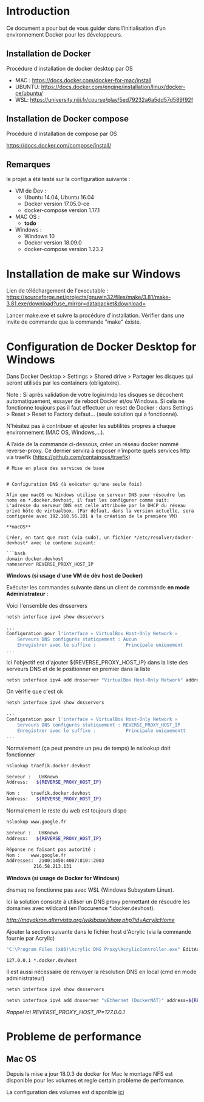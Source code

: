 # Introduction
Ce document a pour but de vous guider dans l’initialisation d’un environnement Docker pour les développeurs.

## Installation de Docker

Procédure d'installation de docker desktop par OS

- MAC : https://docs.docker.com/docker-for-mac/install
- UBUNTU: https://docs.docker.com/engine/installation/linux/docker-ce/ubuntu/
- WSL: https://university.niji.fr/course/play/5ed79232a6a5dd57d589f92f
## Installation de Docker compose

Procédure d'installation de compose par OS

https://docs.docker.com/compose/install/

## Remarques
le projet a été testé sur la configuration suivante :

- VM de Dev :
  * Ubuntu 14.04, Ubuntu 16.04
  * Docker version 17.05.0-ce
  * docker-compose version 1.17.1
- MAC OS :
  * **todo**
- Windows :
  * Windows 10
  * Docker version 18.09.0
  * docker-compose version 1.23.2

# Installation de make sur Windows
Lien de téléchargement de l'executable : https://sourceforge.net/projects/gnuwin32/files/make/3.81/make-3.81.exe/download?use_mirror=datapacket&download=

Lancer make.exe et suivre la procédure d'installation. 
Vérifier dans une invite de commande que la commande "make" éxiste. 

# Configuration de Docker Desktop for Windows
Dans Docker Desktop > Settings > Shared drive > Partager les disques qui seront utilisés par les containers (obligatoire). 

Note : Si après validation de votre login/mdp les disques se décochent automatiquement, essayer de reboot Docker et/ou Windows. Si cela ne fonctionne toujours pas il faut effectuer un reset de Docker : dans Settings > Reset > Reset to Factory defaut... (seule solution qui a fonctionné). 

N’hésitez pas à contribuer et ajouter les subtilités propres à chaque environnement (MAC OS, Windows,...).

À l’aide de la commande ci-dessous, créer un réseau docker nommé reverse-proxy.
Ce dernier servira à exposer n’importe quels services http via traefik (https://github.com/containous/traefik)

```
# Mise en place des services de base


# Configuration DNS (à exécuter qu'une seule fois)

Afin que macOS ou Windows utilise ce serveur DNS pour résoudre les noms en *.docker.devhost, il faut les configurer comme suit:
L'adresse du serveur DNS est celle attribuée par le DHCP du réseau privé hôte de virtualbox. (Par défaut, dans la version actuelle, sera configurée avec 192.168.56.101 à la création de la première VM)

**macOS**

Créer, en tant que root (via sudo), un fichier */etc/resolver/docker-devhost* avec le contenu suivant:

```bash
domain docker.devhost
nameserver REVERSE_PROXY_HOST_IP
```

**Windows (si usage d'une VM de dèv host de Docker)**

Exécuter les commandes suivante dans un client de commande **en mode Administrateur** :

Voici l'ensemble des dnsservers
```bash
netsh interface ipv4 show dnsservers
```

```bash
...
Configuration pour l'interface « VirtualBox Host-Only Network »
    Serveurs DNS configurés statiquement : Aucun
    Enregistrer avec le suffixe :           Principale uniquement
...
```
Ici l'objectif est d'ajouter ${REVERSE_PROXY_HOST_IP} dans la liste des serveurs DNS et de le positionner en premier dans la liste

```bash
netsh interface ipv4 add dnsserver "VirtualBox Host-Only Network" address= ${REVERSE_PROXY_HOST_IP} index=1
```

On vérifie que c'est ok
```bash
netsh interface ipv4 show dnsservers
```

```bash
...
Configuration pour l'interface « VirtualBox Host-Only Network »
    Serveurs DNS configurés statiquement : REVERSE_PROXY_HOST_IP
    Enregistrer avec le suffixe :           Principale uniquementt
...
```

Normalement (ça peut prendre un peu de temps) le nslookup doit fonctionner

```bash
nslookup traefik.docker.devhost
```
```bash
Serveur :   UnKnown
Address:   ${REVERSE_PROXY_HOST_IP}

Nom :    traefik.docker.devhost
Address:   ${REVERSE_PROXY_HOST_IP}
```

Normalement le reste du web est toujours dispo

```bash
nslookup www.google.fr
```
```bash
Serveur :   UnKnown
Address:   ${REVERSE_PROXY_HOST_IP}

Réponse ne faisant pas autorité :
Nom :    www.google.fr
Addresses:  2a00:1450:4007:810::2003
          216.58.213.131
```

**Windows (si usage de Docker for Windows)**

dnsmaq ne fonctionne pas avec WSL (Windows Subsystem Linux).

Ici la solution consiste à utiliser un DNS proxy permettant de résoudre les domaines avec wildcard (en l'occurence *.docker.devhost).

*http://mayakron.altervista.org/wikibase/show.php?id=AcrylicHome*

Ajouter la section suivante dans le fichier host d'Acrylic (via la commande fournie par Acrylic)
```bash
"C:\Program Files (x86)\Acrylic DNS Proxy\AcrylicController.exe" EditAcrylicHostsFile
```

```
127.0.0.1 *.docker.devhost
```

Il est aussi nécessaire de renvoyer la résolution DNS en local (cmd en mode administrateur)

```bash
netsh interface ipv4 show dnsservers
```

```bash
netsh interface ipv4 add dnsserver "vEthernet (DockerNAT)" address=${REVERSE_PROXY_HOST_IP} index=1
```

*Rappel ici REVERSE_PROXY_HOST_IP=127.0.0.1*

# Probleme de performance

## Mac OS
Depuis la mise a jour 18.0.3 de docker for Mac le montage NFS est disponible pour les volumes et regle certain probleme de performance.

La configuration des volumes est disponible [ici](https://forums.docker.com/t/nfs-native-support/48531/4)
